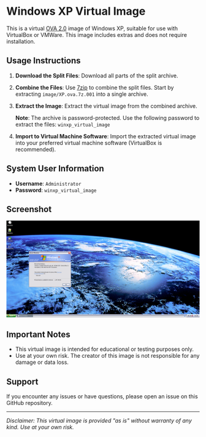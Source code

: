 # Windows XP Virtual Image

This is a virtual [OVA 2.0](https://www.dmtf.org/standards/ovf) image of Windows XP, suitable for use with VirtualBox or VMWare. This image includes extras and does not require installation.

## Usage Instructions

1. **Download the Split Files**: Download all parts of the split archive.

2. **Combine the Files**: Use [7zip](https://7-zip.org/download.html) to combine the split files. Start by extracting `image/XP.ova.7z.001` into a single archive.

3. **Extract the Image**: Extract the virtual image from the combined archive.

   **Note**: The archive is password-protected. Use the following password to extract the files: `winxp_virtual_image`

4. **Import to Virtual Machine Software**: Import the extracted virtual image into your preferred virtual machine software (VirtualBox is recommended).

## System User Information

- **Username**: `Administrator`
- **Password**: `winxp_virtual_image`

## Screenshot

![Screenshot](Screenshot.png)

## Important Notes

- This virtual image is intended for educational or testing purposes only.
- Use at your own risk. The creator of this image is not responsible for any damage or data loss.

## Support

If you encounter any issues or have questions, please open an issue on this GitHub repository.

---

*Disclaimer: This virtual image is provided "as is" without warranty of any kind. Use at your own risk.*